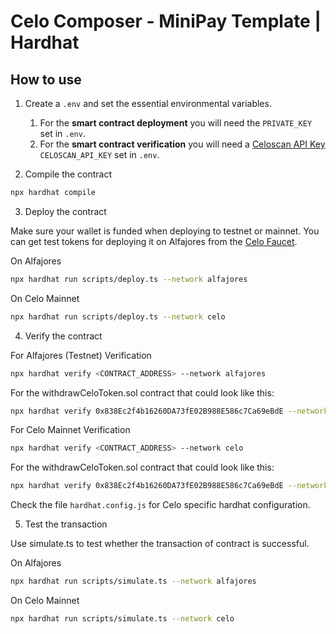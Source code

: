 # Celo Composer - MiniPay Template | Hardhat

## How to use

1. Create a  `.env` and set the essential environmental variables.

   1. For the **smart contract deployment** you will need the `PRIVATE_KEY` set in `.env`.
   2. For the **smart contract verification** you will need a [Celoscan API Key](https://celoscan.io/myapikey) `CELOSCAN_API_KEY` set in `.env`.

2. Compile the contract 

```bash
npx hardhat compile
```

3. Deploy the contract

Make sure your wallet is funded when deploying to testnet or mainnet. You can get test tokens for deploying it on Alfajores from the [Celo Faucet](https://faucet.celo.org/alfajores).

On Alfajores

```bash
npx hardhat run scripts/deploy.ts --network alfajores
```

On Celo Mainnet

```bash
npx hardhat run scripts/deploy.ts --network celo
```

4. Verify the contract

For Alfajores (Testnet) Verification

```bash
npx hardhat verify <CONTRACT_ADDRESS> --network alfajores
```

For the withdrawCeloToken.sol contract that could look like this:

```bash
npx hardhat verify 0x838Ec2f4b16260DA73fE02B988E586c7Ca69eBdE --network alfajores
```

For Celo Mainnet Verification

```bash
npx hardhat verify <CONTRACT_ADDRESS> --network celo
```

For the withdrawCeloToken.sol contract that could look like this:

```bash
npx hardhat verify 0x838Ec2f4b16260DA73fE02B988E586c7Ca69eBdE --network celo
```

Check the file `hardhat.config.js` for Celo specific hardhat configuration.

5. Test the transaction 

Use simulate.ts to test whether the transaction of contract is successful.

On Alfajores

```bash
npx hardhat run scripts/simulate.ts --network alfajores
```

On Celo Mainnet

```bash
npx hardhat run scripts/simulate.ts --network celo
```
